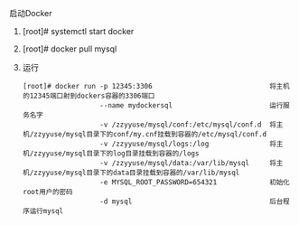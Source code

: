 启动Docker
1. [root]# systemctl start docker
2. [root]# docker pull mysql
3. 运行
      
       [root]# docker run -p 12345:3306                             将主机的12345端口射到dockers容器的3306端口  
                          --name mydockersql                        运行服务名字
                          -v /zzyyuse/mysql/conf:/etc/mysql/conf.d  将主机/zzyyuse/mysql目录下的conf/my.cnf挂载到容器的/etc/mysql/conf.d   
                          -v /zzyyuse/mysql/logs:/log               将主机/zzyyuse/mysql目录下的log目录挂载到容器的/logs 
                          -v /zzyyuse/mysql/data:/var/lib/mysql     将主机/zzyyuse/mysql目录下的data目录挂载到容器的/var/lib/mysql 
                          -e MYSQL_ROOT_PASSWORD=654321             初始化root用户的密码
                          -d mysql                                  后台程序运行mysql
                                                                                       
